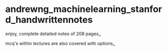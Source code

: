 # andrewng_machinelearning_stanford_handwrittennotes


enjoy, complete detailed notes of 208 pages,,

mcq's within lectures are also covered with options,,
